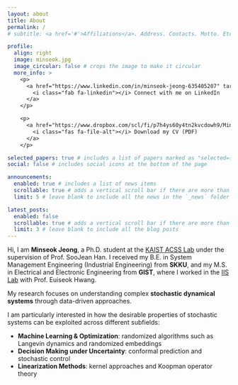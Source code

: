 ```yaml
---
layout: about
title: About
permalink: /
# subtitle: <a href='#'>Affiliations</a>. Address. Contacts. Motto. Etc.

profile:
  align: right
  image: minseok.jpg
  image_circular: false # crops the image to make it circular
  more_info: >
    <p>
      <a href="https://www.linkedin.com/in/minseok-jeong-635405207" target="_blank">
        <i class="fab fa-linkedin"></i> Connect with me on LinkedIn
      </a>
    </p>

    <p>
      <a href="https://www.dropbox.com/scl/fi/p7h4ys60y4tn2kvcdowh9/MinseokCV_20251011.pdf?rlkey=52xwq0k12lnxbciu7pmipmpp7&st=2ywhyo7g&dl=0" target="_blank">
        <i class="fas fa-file-alt"></i> Download my CV (PDF)
      </a>
    </p>

selected_papers: true # includes a list of papers marked as "selected={true}"
social: false # includes social icons at the bottom of the page

announcements:
  enabled: true # includes a list of news items
  scrollable: true # adds a vertical scroll bar if there are more than 3 news items
  limit: 5 # leave blank to include all the news in the `_news` folder

latest_posts:
  enabled: false
  scrollable: true # adds a vertical scroll bar if there are more than 3 new posts items
  limit: 3 # leave blank to include all the blog posts
---
```


Hi, I am **Minseok Jeong**, a Ph.D. student at the [KAIST ACSS Lab](http://acss.kaist.ac.kr/) under the supervision of Prof. SooJean Han. I received my B.E. in System Management Engineering (Industrial Engineering) from **SKKU**, and my M.S. in Electrical and Electronic Engineering from **GIST**, where I worked in the [IIS Lab](https://iis.gist.ac.kr/isp/) with Prof. Euiseok Hwang.

My research focuses on understanding complex **stochastic dynamical systems** through data-driven approaches.

I am particularly interested in how the desirable properties of stochastic systems can be exploited across different subfields:
- **Machine Learning & Optimization**: randomized algorithms such as Langevin dynamics and randomized embeddings  
- **Decision Making under Uncertainty**: conformal prediction and stochastic control
- **Linearization Methods**: kernel approaches and Koopman operator theory

